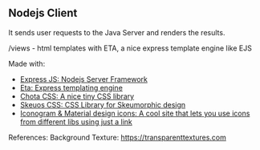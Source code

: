 ## Nodejs Client

It sends user requests to the Java Server and renders the results.

/views - html templates with ETA, a nice express template engine like EJS

Made with:

- [Express JS: Nodejs Server Framework](https://expressjs.com)
- [Eta: Express templating engine](https://eja.js.org)
- [Chota CSS: A nice tiny CSS library](https://jenil.github.io/chota/)
- [Skeuos CSS: CSS Library for Skeumorphic design](https://github.com/daniruiz/skeuos-css)
- [Iconogram & Material design icons: A cool site that lets you use icons from different libs using just a link](https://icongr.am/material)

References:
Background Texture: https://transparenttextures.com
